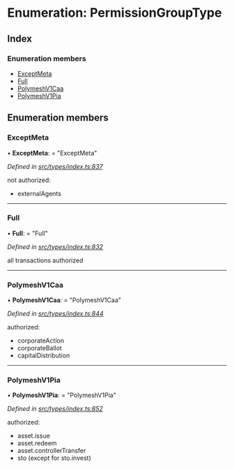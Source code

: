 # Enumeration: PermissionGroupType

## Index

### Enumeration members

* [ExceptMeta](permissiongrouptype.md#exceptmeta)
* [Full](permissiongrouptype.md#full)
* [PolymeshV1Caa](permissiongrouptype.md#polymeshv1caa)
* [PolymeshV1Pia](permissiongrouptype.md#polymeshv1pia)

## Enumeration members

###  ExceptMeta

• **ExceptMeta**: = "ExceptMeta"

*Defined in [src/types/index.ts:837](https://github.com/PolymathNetwork/polymesh-sdk/blob/108d588b/src/types/index.ts#L837)*

not authorized:
  - externalAgents

___

###  Full

• **Full**: = "Full"

*Defined in [src/types/index.ts:832](https://github.com/PolymathNetwork/polymesh-sdk/blob/108d588b/src/types/index.ts#L832)*

all transactions authorized

___

###  PolymeshV1Caa

• **PolymeshV1Caa**: = "PolymeshV1Caa"

*Defined in [src/types/index.ts:844](https://github.com/PolymathNetwork/polymesh-sdk/blob/108d588b/src/types/index.ts#L844)*

authorized:
  - corporateAction
  - corporateBallot
  - capitalDistribution

___

###  PolymeshV1Pia

• **PolymeshV1Pia**: = "PolymeshV1Pia"

*Defined in [src/types/index.ts:852](https://github.com/PolymathNetwork/polymesh-sdk/blob/108d588b/src/types/index.ts#L852)*

authorized:
  - asset.issue
  - asset.redeem
  - asset.controllerTransfer
  - sto (except for sto.invest)
